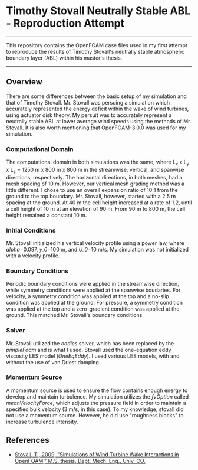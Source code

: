 # **Timothy Stovall Neutrally Stable ABL - Reproduction Attempt**

----------
This repository contains the OpenFOAM case files used in my first attempt to reproduce the results of Timothy Stovall's neutrally stable atmospheric boundary layer (ABL) within his master's thesis.

----------


Overview
-------------
There are some differences between the basic setup of my simulation and that of Timothy Stovall.  Mr. Stovall was persuing a simulation which accurately represented the energy deficit within the wake of wind turbines, using actuator disk theory.  My persuit was to accurately represent a neutrally stable ABL at lower average wind speeds using the methods of Mr. Stovall.  It is also worth mentioning that OpenFOAM-3.0.0 was used for my simulation.

### Computational Domain
The computational domain in both simulations was the same, where L<sub>x</sub> x L<sub>y</sub> x L<sub>z</sub> = 1250 m x 800 m x 800 m in the streamwise, vertical, and spanwise directions, respectively.  The horizontal directions, in both meshes, had a mesh spacing of 10 m.  However, our vertical mesh grading method was a little different.  I chose to use an overall expansion ratio of 10:1 from the ground to the top boundary.  Mr. Stovall, however, started with a 2.5 m spacing at the ground.  At 40 m the cell height increased at a rate of 1.2, until a cell height of 10 m at an elevation of 90 m.  From 90 m to 800 m, the cell height remained a constant 10 m.

### Initial Conditions
Mr. Stovall initialized his vertical velocity profile using a power law, where *alpha*=0.097, *y_0*=100 m, and *U_0*=10 m/s.  My simulation was not initialized with a velocity profile.

### Boundary Conditions
Periodic boundary conditions were applied in the streamwise direction, while symmetry conditions were applied at the spanwise boudaries.  For velocity, a symmetry condition was applied at the top and a no-slip condition was applied at the ground.  For pressure, a symmetry condition was applied at the top and a zero-gradient condition was applied at the ground.  This matched Mr. Stovall's boundary conditions.

### Solver
Mr. Stovall utilized the *oodles* solver, which has been replaced by the *pimpleFoam* and is what I used.  Stovall used the one-equation eddy viscosity LES model (*OneEqEddy*).  I used various LES models, with and without the use of van Driest damping.


### Momentum Source
A momentum source is used to ensure the flow contains enough energy to develop and maintain turbulence.  My simulation utilizes the *fvOption* called *meanVelocityForce*, which adjusts the pressure field in order to maintain a specified bulk velocity (3 m/s, in this case).  To my knowledge, stovall did not use a momentum source.  However, he did use "roughness blocks" to increase turbulence intensity.

References
----------
- [Stovall, T., 2009, "Simulations of Wind Turbine Wake Interactions in OpenFOAM," M.S. thesis, Dept. Mech. Eng., Univ. CO.][1]

[1]: http://gradworks.umi.com/14/69/1469025.html
